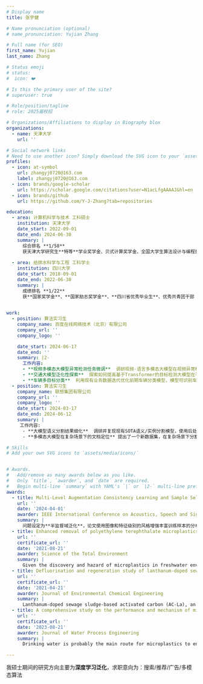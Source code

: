 ```yaml
---
# Display name
title: 张宇健

# Name pronunciation (optional)
# name_pronunciation: Yujian Zhang

# Full name (for SEO)
first_name: Yujian
last_name: Zhang

# Status emoji
# status:
#  icon: ❤️

# Is this the primary user of the site?
# superuser: true

# Role/position/tagline
# role: 2025届校招

# Organizations/Affiliations to display in Biography blox
organizations:
  - name: 天津大学
    url: ''

# Social network links
# Need to use another icon? Simply download the SVG icon to your `assets/media/icons/` folder.
profiles:
  - icon: at-symbol
    url: zhangyj0720@163.com
    label: zhangyj0720@163.com
  - icon: brands/google-scholar
    url: https://scholar.google.com/citations?user=N1acLfgAAAAJ&hl=en
  - icon: brands/github
    url: https://github.com/Y-J-Zhang?tab=repositories

education:
  - area: 计算机科学与技术 工科硕士
    institution: 天津大学
    date_start: 2022-09-01
    date_end: 2024-06-30
    summary: |
      综合排名 **1/58**
      获天津大学研究生**特等**学业奖学金、贝式计算奖学金、全国大学生算法设计与编程挑战赛金奖等奖励。
    
  - area: 给排水科学与工程 工科学士
    institution: 四川大学
    date_start: 2018-09-01
    date_end: 2022-06-30
    summary: |
      成绩排名 **1/22**
      获**国家奖学金**、**国家励志奖学金**、**四川省优秀毕业生**、优秀共青团干部

     
work:
  - position: 算法实习生
    company_name: 百度在线网络技术（北京）有限公司
    company_url: ''
    company_logo: ''

    date_start: 2024-06-17
    date_end: ''
    summary: |2-
      工作内容:
      - **视频多模态大模型异常检测任务微调**  调研视频-语言多模态大模型在视频异常检测的应用，并利用现有业务数据验证相关方法在交通事故检测的有效性并微调，探索优化方案。
      - **交通大模型泛化性探索**  探索如何提高基于Transformer的目标检测大模型在不同城市业务数据上的泛化效果。本人负责方案制定、评测集构建、模型训练、数据增强方案探索等内容。所提方案在相应评测集上mAP50提高**0.7%**至**11.0%**。
      - **车辆多目标分类**  利用现有业务数据迭代优化前期车辆分类模型，模型可识别车辆类型、颜色、品牌，平均精度达**95.68%**。主要工作内容包含需求对齐、评测集构建、数据清洗、冷启动等内容。
  - position: 算法实习生
    company_name: 联想集团有限公司
    company_url: ''
    company_logo: ''
    date_start: 2024-03-17
    date_end: 2024-06-12
    summary: |
     工作内容:
      - **大模型语义分割结果细化**  调研并复现现有SOTA语义/实例分割模型，使用后处理方法利用大模型输出的粗分割结果，结合图像的多尺度上下文语义信息对分割结果进行细化。相应研究成果投稿至ACM MM。
      - **多模态大模型在复杂场景下的文档定位** 提出了一个新数据集，在复杂场景下分割文档。涉及多模态大模型的轻量化以及语义分割等研究内容，本人负责调研现有多模态大模型效果并探索模型轻量化方案。

# Skills
# Add your own SVG icons to `assets/media/icons/`


# Awards.
#   Add/remove as many awards below as you like.
#   Only `title`, `awarder`, and `date` are required.
#   Begin multi-line `summary` with YAML's `|` or `|2-` multi-line prefix and indent 2 spaces below.
awards:
  - title: Multi-Level Augmentation Consistency Learning and Sample Selection for Semi-Supervised Domain Generalization
    url: ''
    date: '2024-04-01'
    awarder: IEEE International Conference on Acoustics, Speech and Signal Processing
    summary: |
      问题设定为**半监督域泛化**，论文使用图像和特征级别的风格增强丰富训练样本的分布空间，并从域泛化理论研究出发，显式**约束特征域不变性**以提高模型泛化能力。此外，论文还提出新的**样本选择策略**为模型选择高质量有标签样本进行训练。所提方法在域泛化数据集PACS 和OfficeHome 上实现了SOTA 效果，并扩展了现有研究的应用场景。
  - title: Enhanced removal of polyethylene terephthalate microplastics through polyaluminum chloride coagulation with three typical coagulant aids
    url: ''
    certificate_url: ''
    date: '2021-08-21'
    awarder: Science of the Total Environment
    summary: |
      Given the discovery and hazard of microplastics in freshwater environments, the removal of microplastics in drinking water deserves more attention. Nevertheless, in the light of existing literature, the effectiveness of conventional coagulation on microplastics removal is insufficient. Hence, enhanced coagulation is worth being explored. This study investigated the improving performance of anionic polyacrylamide (PAM), sodium alginate (SA), and activated silicic acid (ASA) when using poly‑aluminum chloride (PAC) to remove polyethylene terephthalate (PET) microplastics...
  - title: Defluorination and regeneration study of lanthanum-doped sewage sludge-based activated carbon
    url: ''
    certificate_url: ''
    date: '2021-04-21'
    awarder: Journal of Environmental Chemical Engineering
    summary: |
      Lanthanum-doped sewage sludge-based activated carbon (AC-La), an environment-friendly material, can effectively remove fluoride ions from water. Regeneration performance of AC-La was mainly studied in this work. The results showed that compared to other elution methods, excellent regeneration performance of AC-La was achieved by NaOH. AC-La treated with 0.5 mol/L NaOH showed a high desorption rate (> 98.5%) and fluorine removal efficiency (ca.60%) again....
  - title: A comprehensive study on the performance and mechanism of microplastics removal by enhanced coagulation methods
    url: ''
    certificate_url: ''
    date: '2023-08-21'
    awarder: Journal of Water Process Engineering
    summary: |
      Drinking water is probably the main route for microplastics to enter the human body....

---
```


我硕士期间的研究方向主要为**深度学习泛化**，求职意向为：搜索/推荐/广告/多模态算法
